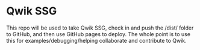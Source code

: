 # Qwik SSG
This repo will be used to take Qwik SSG, check in and push the /dist/ folder to GitHub, and then use GitHub pages to deploy. The whole point is to use this for examples/debugging/helping collaborate and contribute to Qwik.
